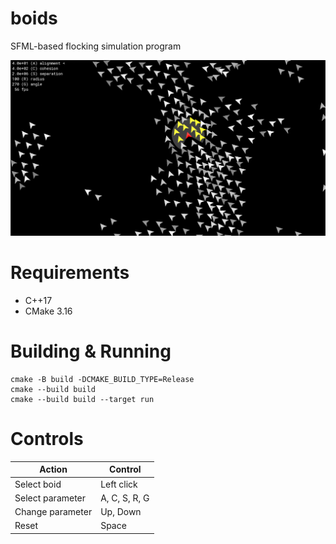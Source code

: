 # boids

SFML-based flocking simulation program

![boids](docs/boids.png)

# Requirements
 * C++17
 * CMake 3.16

# Building & Running

```
cmake -B build -DCMAKE_BUILD_TYPE=Release
cmake --build build
cmake --build build --target run
```

# Controls

| Action            | Control         |
| ----------------- | --------------- |
| Select boid       | Left click      |
| Select parameter  | A, C, S, R, G   |
| Change parameter  | Up, Down        |
| Reset             | Space           |
